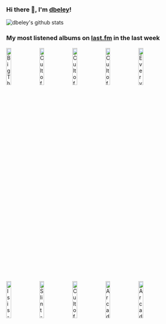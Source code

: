### Hi there 👋, I'm [dbeley](https://dbeley.ovh/en)!

![dbeley's github stats](https://github-readme-stats.vercel.app/api?username=dbeley)

### My most listened albums on [last.fm](https://www.last.fm/user/d_beley) in the last week

[<img src='https://lastfm.freetls.fastly.net/i/u/300x300/2564874af4af9498e7227367968adad3.jpg' width='16%' height='16%' alt='Big Thief - Dragon New Warm Mountain I Believe In You'>](https://www.last.fm/music/big%2bthief/dragon%2bnew%2bwarm%2bmountain%2bi%2bbelieve%2bin%2byou)&nbsp;
[<img src='https://lastfm.freetls.fastly.net/i/u/300x300/ee634f3a2b7a4653aea09688ba2757e1.png' width='16%' height='16%' alt='Cult of Luna - Salvation'>](https://www.last.fm/music/cult%2bof%2bluna/salvation)&nbsp;
[<img src='https://lastfm.freetls.fastly.net/i/u/300x300/ddeb18a5a499c639bfd56a129edf01af.jpg' width='16%' height='16%' alt='Cult of Luna - The Long Road North'>](https://www.last.fm/music/cult%2bof%2bluna/the%2blong%2broad%2bnorth)&nbsp;
[<img src='https://lastfm.freetls.fastly.net/i/u/300x300/2251aaabc86bf29ae2d59e58937cb812.jpg' width='16%' height='16%' alt='Cult of Luna - Somewhere Along The Highway'>](https://www.last.fm/music/cult%2bof%2bluna/somewhere%2balong%2bthe%2bhighway)&nbsp;
[<img src='https://lastfm.freetls.fastly.net/i/u/300x300/5d201c8ec2406097afd85d3dd713eb5e.jpg' width='16%' height='16%' alt='Everything Everything - Teletype'>](https://www.last.fm/music/everything%2beverything/teletype)&nbsp;
<br>
[<img src='https://lastfm.freetls.fastly.net/i/u/300x300/7714f47afa9ec36485541f57638b1141.jpg' width='16%' height='16%' alt='Isis - Panopticon (Remastered)'>](https://www.last.fm/music/isis/panopticon%2b%2528remastered%2529)&nbsp;
[<img src='https://lastfm.freetls.fastly.net/i/u/300x300/9209ec34e3db43fba2f364b32b7b9853.png' width='16%' height='16%' alt='Slint - Spiderland'>](https://www.last.fm/music/slint/spiderland)&nbsp;
[<img src='https://lastfm.freetls.fastly.net/i/u/300x300/994bff76327da1a8e5d8c3306927d09d.jpg' width='16%' height='16%' alt='Cult of Luna - A Dawn to Fear'>](https://www.last.fm/music/cult%2bof%2bluna/a%2bdawn%2bto%2bfear)&nbsp;
[<img src='https://lastfm.freetls.fastly.net/i/u/300x300/7f1ad2ef153d4280c21cebdf62f9e04f.png' width='16%' height='16%' alt='Arcade Fire - Neon Bible'>](https://www.last.fm/music/arcade%2bfire/neon%2bbible)&nbsp;
[<img src='https://lastfm.freetls.fastly.net/i/u/300x300/e8da29faabd12e07840386c611da083f.jpg' width='16%' height='16%' alt='Arcade Fire - The Lightning I, II'>](https://www.last.fm/music/arcade%2bfire/the%2blightning%2bi%252c%2bii)&nbsp;
<br>
